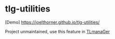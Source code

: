 # tlg-utilities

[Demo] https://joelthorner.github.io/tlg-utilities/

Project unmaintained, use this feature in [TLmanaGer](https://github.com/joelthorner/TLmanaGer)
